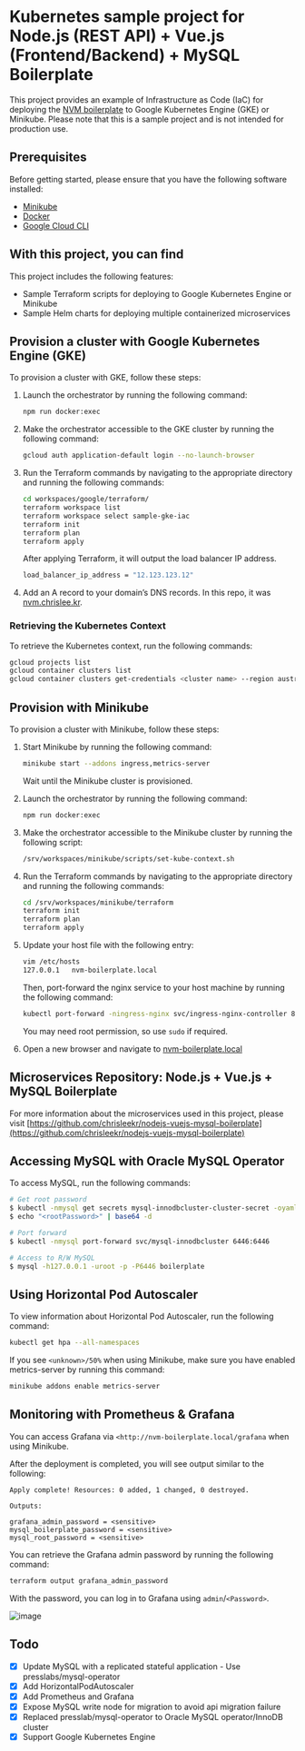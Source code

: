# Kubernetes sample project for Node.js (REST API) + Vue.js (Frontend/Backend) + MySQL Boilerplate

This project provides an example of Infrastructure as Code (IaC) for deploying the [NVM boilerplate](https://github.com/chrisleekr/nodejs-vuejs-mysql-boilerplate) to Google Kubernetes Engine (GKE) or Minikube. Please note that this is a sample project and is not intended for production use.

## Prerequisites

Before getting started, please ensure that you have the following software installed:

- [Minikube](https://kubernetes.io/docs/tasks/tools/install-minikube/)
- [Docker](https://docs.docker.com/engine/install/)
- [Google Cloud CLI](https://cloud.google.com/sdk/docs/install)

## With this project, you can find

This project includes the following features:

- Sample Terraform scripts for deploying to Google Kubernetes Engine or Minikube
- Sample Helm charts for deploying multiple containerized microservices

## Provision a cluster with Google Kubernetes Engine (GKE)

To provision a cluster with GKE, follow these steps:

1. Launch the orchestrator by running the following command:

   ```bash
   npm run docker:exec
   ```

2. Make the orchestrator accessible to the GKE cluster by running the following command:

   ```bash
   gcloud auth application-default login --no-launch-browser
   ```

3. Run the Terraform commands by navigating to the appropriate directory and running the following commands:

   ```bash
   cd workspaces/google/terraform/
   terraform workspace list
   terraform workspace select sample-gke-iac
   terraform init
   terraform plan
   terraform apply
   ```

   After applying Terraform, it will output the load balancer IP address.

   ```bash
   load_balancer_ip_address = "12.123.123.12"
   ```

4. Add an A record to your domain’s DNS records. In this repo, it was [nvm.chrislee.kr](http://nvm.chrislee.kr).

### Retrieving the Kubernetes Context

To retrieve the Kubernetes context, run the following commands:

   ```bash
   gcloud projects list
   gcloud container clusters list
   gcloud container clusters get-credentials <cluster name> --region australia-southeast2 --project <project id>
   ```

## Provision with Minikube

To provision a cluster with Minikube, follow these steps:

1. Start Minikube by running the following command:

   ```bash
   minikube start --addons ingress,metrics-server
   ```

   Wait until the Minikube cluster is provisioned.

2. Launch the orchestrator by running the following command:

   ```bash
   npm run docker:exec
   ```

3. Make the orchestrator accessible to the Minikube cluster by running the following script:

   ```bash
   /srv/workspaces/minikube/scripts/set-kube-context.sh
   ```

4. Run the Terraform commands by navigating to the appropriate directory and running the following commands:

   ```bash
   cd /srv/workspaces/minikube/terraform
   terraform init
   terraform plan
   terraform apply
   ```

5. Update your host file with the following entry:

   ```bash
   vim /etc/hosts
   127.0.0.1   nvm-boilerplate.local
   ```

   Then, port-forward the nginx service to your host machine by running the following command:

   ```bash
   kubectl port-forward -ningress-nginx svc/ingress-nginx-controller 80:80
   ```

   You may need root permission, so use `sudo` if required.

6. Open a new browser and navigate to [nvm-boilerplate.local](http://nvm-boilerplate.local)

## Microservices Repository: Node.js + Vue.js + MySQL Boilerplate

For more information about the microservices used in this project, please visit [https://github.com/chrisleekr/nodejs-vuejs-mysql-boilerplate](https://github.com/chrisleekr/nodejs-vuejs-mysql-boilerplate)

## Accessing MySQL with Oracle MySQL Operator

To access MySQL, run the following commands:

```bash
# Get root password
$ kubectl -nmysql get secrets mysql-innodbcluster-cluster-secret -oyaml
$ echo "<rootPassword>" | base64 -d

# Port forward
$ kubectl -nmysql port-forward svc/mysql-innodbcluster 6446:6446

# Access to R/W MySQL
$ mysql -h127.0.0.1 -uroot -p -P6446 boilerplate
```

## Using Horizontal Pod Autoscaler

To view information about Horizontal Pod Autoscaler, run the following command:

```bash
kubectl get hpa --all-namespaces
```

If you see `<unknown>/50%` when using Minikube, make sure you have enabled metrics-server by running this command:

```bash
minikube addons enable metrics-server
```

## Monitoring with Prometheus & Grafana

You can access Grafana via `<http://nvm-boilerplate.local/grafana` when using Minikube.

After the deployment is completed, you will see output similar to the following:

```text
Apply complete! Resources: 0 added, 1 changed, 0 destroyed.

Outputs:

grafana_admin_password = <sensitive>
mysql_boilerplate_password = <sensitive>
mysql_root_password = <sensitive>
```

You can retrieve the Grafana admin password by running the following command:

```bash
terraform output grafana_admin_password
```

With the password, you can log in to Grafana using `admin`/`<Password>`.

![image](https://user-images.githubusercontent.com/5715919/100513860-4a031880-31c4-11eb-8ef2-04202055aa78.png)

## Todo

- [x] Update MySQL with a replicated stateful application - Use presslabs/mysql-operator
- [x] Add HorizontalPodAutoscaler
- [x] Add Prometheus and Grafana
- [x] Expose MySQL write node for migration to avoid api migration failure
- [x] Replaced presslab/mysql-operator to Oracle MySQL operator/InnoDB cluster
- [x] Support Google Kubernetes Engine
